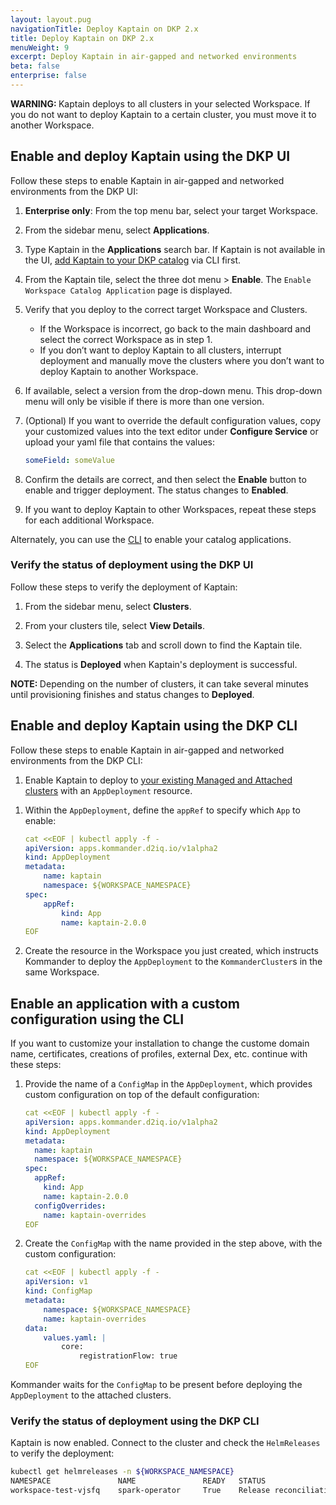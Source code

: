 ```yaml
---
layout: layout.pug
navigationTitle: Deploy Kaptain on DKP 2.x
title: Deploy Kaptain on DKP 2.x
menuWeight: 9
excerpt: Deploy Kaptain in air-gapped and networked environments
beta: false
enterprise: false
---
```


<p class="message--warning"><strong>WARNING: </strong>
Kaptain deploys to all clusters in your selected Workspace. If you do not want to deploy Kaptain to a certain cluster, you must move it to another Workspace.
</p>

## Enable and deploy Kaptain using the DKP UI

Follow these steps to enable Kaptain in air-gapped and networked environments from the DKP UI:

1.  **Enterprise only**: From the top menu bar, select your target Workspace.

1.  From the sidebar menu, select **Applications**.

1.  Type Kaptain in the **Applications** search bar. If Kaptain is not available in the UI, [add Kaptain to your DKP catalog][add_Kaptain] via CLI first.

1.  From the Kaptain tile, select the three dot menu > **Enable**.
    The `Enable Workspace Catalog Application` page is displayed.

1.  Verify that you deploy to the correct target Workspace and Clusters.
    - If the Workspace is incorrect, go back to the main dashboard and select the correct Workspace as in step 1.
    - If you don’t want to deploy Kaptain to all clusters, interrupt deployment and manually move the clusters where you don’t want to deploy Kaptain to another Workspace.

1.  If available, select a version from the drop-down menu. This drop-down menu will only be visible if there is more than one version.

1.  (Optional) If you want to override the default configuration values, copy your customized values into the text editor under **Configure Service** or upload your yaml file that contains the values:

    ```yaml
    someField: someValue
    ```

1.  Confirm the details are correct, and then select the **Enable** button to enable and trigger deployment.
    The status changes to **Enabled**.

1.  If you want to deploy Kaptain to other Workspaces, repeat these steps for each additional Workspace.

Alternately, you can use the [CLI](#enable-and-deploy-Kaptain-using-the-dkp-cli) to enable your catalog applications.

### Verify the status of deployment using the DKP UI

Follow these steps to verify the deployment of Kaptain:

1.  From the sidebar menu, select **Clusters**.

1.  From your clusters tile, select **View Details**.

1.  Select the **Applications** tab and scroll down to find the Kaptain tile.

1.  The status is **Deployed** when Kaptain's deployment is successful.

<p class="message--note"><strong>NOTE: </strong>Depending on the number of clusters, it can take several minutes until provisioning finishes and status changes to <b>Deployed</b>.</p>

## Enable and deploy Kaptain using the DKP CLI

Follow these steps to enable Kaptain in air-gapped and networked environments from the DKP CLI:

1.  Enable Kaptain to deploy to [your existing Managed and Attached clusters][existcluster] with an `AppDeployment` resource.

<!-- why are we referring to attached clusters only and not to managed? -->

1.  Within the `AppDeployment`, define the `appRef` to specify which `App` to enable:

    ```yaml
    cat <<EOF | kubectl apply -f -
    apiVersion: apps.kommander.d2iq.io/v1alpha2
    kind: AppDeployment
    metadata:
        name: kaptain
        namespace: ${WORKSPACE_NAMESPACE}
    spec:
        appRef:
            kind: App
            name: kaptain-2.0.0
    EOF 
    ```

1.  Create the resource in the Workspace you just created, which instructs Kommander to deploy the `AppDeployment` to the `KommanderCluster`s in the same Workspace.

## Enable an application with a custom configuration using the CLI

If you want to customize your installation to change the custome domain name, certificates, creations of profiles, external Dex, etc. continue with these steps:

1.  Provide the name of a `ConfigMap` in the `AppDeployment`, which provides custom configuration on top of the default configuration:

    ```yaml
    cat <<EOF | kubectl apply -f -
    apiVersion: apps.kommander.d2iq.io/v1alpha2
    kind: AppDeployment
    metadata:
      name: kaptain
      namespace: ${WORKSPACE_NAMESPACE}
    spec:
      appRef:
        kind: App
        name: kaptain-2.0.0
      configOverrides:
        name: kaptain-overrides
    EOF
    ```

1.  Create the `ConfigMap` with the name provided in the step above, with the custom configuration:

    ```yaml
    cat <<EOF | kubectl apply -f -
    apiVersion: v1
    kind: ConfigMap
    metadata:
        namespace: ${WORKSPACE_NAMESPACE}
        name: kaptain-overrides
    data:
        values.yaml: |
            core:
                registrationFlow: true
    EOF
    ```

Kommander waits for the `ConfigMap` to be present before deploying the `AppDeployment` to the attached clusters.

### Verify the status of deployment using the DKP CLI

Kaptain is now enabled. Connect to the cluster and check the `HelmReleases` to verify the deployment:

```bash
kubectl get helmreleases -n ${WORKSPACE_NAMESPACE}
NAMESPACE               NAME               READY   STATUS                             AGE
workspace-test-vjsfq    spark-operator     True    Release reconciliation succeeded   7m3s
```

[add_Kaptain]: ../konvoy-dkp/
<!-- this will change to ../dkp/ once other PR is merged -->
[existcluster]: ../../../../kommander/2.2/clusters/attach-cluster/
